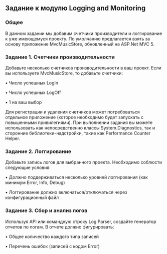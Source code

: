 ## Задание к модулю Logging and Monitoring
### Общее
В данном задании мы добавим счетчики производители и логгирование к уже имеющемуся проекту. По умолчанию предлагается взять за основу приложение MvcMusicStore, обновленный на ASP.Net MVC 5.

### Задание 1. Счетчики производительности
Добавьте несколько счетчиков производительности в ваш проект.
Если вы используете MvcMusicStore, то добавьте счетчики:

•	Число успешных LogIn 

•	Число успешных LogOff

•	1 на ваш выбор

Для регистрации и удаления счетчиков может потребоваться отдельное приложение (которое необходимо будет запускать с повышенными привилегиями).
При выполнении задания вы можете использовать как непосредственно классы System.Diagnostics, так и сторонние библиотеки-надстройки, такие как Performance Counter Helper.

### Задание 2. Логгирование
Добавьте запись логов для выбранного проекта. Необходимо соблюсти следующие условия:

•	Должно поддерживаться несколько уровней логгирования (как минимум Error, Info, Debug)

•	Логгирование должно включаться/отключаться через конфигурационный файл

### Задание 3. Сбор и анализ логов

Используя API или командную строку Log Parser, создайте генератор отчетов по логам. В отчете должно фигурировать:

•	Общее количество каждого типа записей

•	Перечень ошибок (записей с кодом Error)
